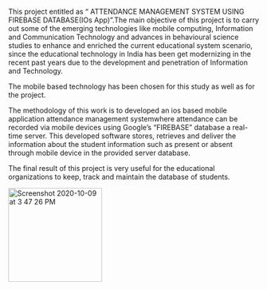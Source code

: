 This project entitled as “ ATTENDANCE MANAGEMENT SYSTEM USING FIREBASE DATABASE(IOs App)”.The main objective of this project is to carry out some of the emerging technologies like mobile computing, Information and Communication Technology and advances in behavioural science studies to enhance and enriched the current educational system scenario, since the educational technology in India has been get modernizing in the recent past years due to the development and penetration of Information and Technology. 

The mobile based technology has been chosen for this study as well as for the project. 

The methodology of this work is to developed an ios based mobile application attendance management systemwhere attendance
can be recorded via mobile devices using Google’s “FIREBASE” database a real-time server. This developed software stores, retrieves and deliver the information about the student information such as present or absent through mobile device in the provided server database.

The final result of this project is very useful for the educational organizations to keep, track and maintain the database of students.


<img width="188" alt="Screenshot 2020-10-09 at 3 47 26 PM" src="https://user-images.githubusercontent.com/52855516/95571886-c55b1000-0a46-11eb-9087-a862f1d017ae.png">
